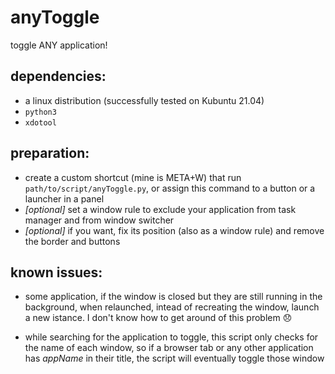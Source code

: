 # anyToggle

toggle ANY application!

## dependencies:

+ a linux distribution (successfully tested on Kubuntu 21.04)
+ `python3` 
+ `xdotool`

## preparation:

+ create a custom shortcut (mine is META+W) that run `path/to/script/anyToggle.py`, or assign this command to a button or a launcher in a panel
+ *[optional]* set a window rule to exclude your application from task manager and from window switcher
+ *[optional]* if you want, fix its position (also as a window rule) and remove the border and buttons

## known issues:

* some application, if the window is closed but they are still running in the background, when relaunched, intead of recreating the window, launch a new istance. I don't know how to get around of this problem 😞

* while searching for the application to toggle, this script only checks for the name of each window, so if a browser tab or any other application has *appName* in their title, the script will eventually toggle those window


